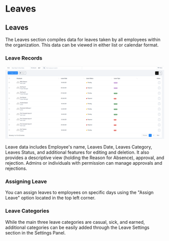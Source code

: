 # Leaves

## Leaves

The Leaves section compiles data for leaves taken by all employees within the organization. This data can be viewed in either list or calendar format.

### Leave Records

![Untitled](Leaves/Untitled.png)

Leave data includes Employee's name, Leaves Date, Leaves Category, Leaves Status, and additional features for editing and deletion. It also provides a descriptive view (holding the Reason for Absence), approval, and rejection. Admins or individuals with permission can manage approvals and rejections.

### Assigning Leave

You can assign leaves to employees on specific days using the "Assign Leave" option located in the top left corner.

### Leave Categories

While the main three leave categories are casual, sick, and earned, additional categories can be easily added through the Leave Settings section in the Settings Panel.
